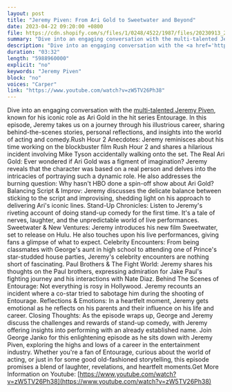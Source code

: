 ```yaml
---
layout: post
title: "Jeremy Piven: From Ari Gold to Sweetwater and Beyond"
date: 2023-04-22 09:20:00 +0800
file: https://cdn.shopify.com/s/files/1/0248/4522/1987/files/20230913_2.mp3?v=1694567606
summary: "Dive into an engaging conversation with the multi-talented Jeremy Piven, known for his iconic role as Ari Gold in the hit series Entourage. In this episode, Jeremy takes us on a journey through his illustrious career, sharing behind-the-scenes stories, personal reflections, and insights into the world of acting and comedy.Rush Hour 2 Anecdotes: Jeremy reminisces about his time working on the blockbuster film Rush Hour 2 and shares a hilarious incident involving Mike Tyson accidentally walking onto the set. The Real Ari Gold: Ever wondered if Ari Gold was a figment of imagination? Jeremy reveals that the character was based on a real person and delves into the intricacies of portraying such a dynamic role. He also addresses the burning question: Why hasn't HBO done a spin-off show about Ari Gold? Balancing Script & Improv: Jeremy discusses the delicate balance between sticking to the script and improvising, shedding light on his approach to delivering Ari's iconic lines. Stand-Up Chronicles: Listen to Jeremy's riveting account of doing stand-up comedy for the first time. It's a tale of nerves, laughter, and the unpredictable world of live performances. Sweetwater & New Ventures: Jeremy introduces his new film Sweetwater, set to release on Hulu. He also touches upon his live performances, giving fans a glimpse of what to expect. Celebrity Encounters: From being classmates with George's aunt in high school to attending one of Prince's star-studded house parties, Jeremy's celebrity encounters are nothing short of fascinating. Paul Brothers & The Fight World: Jeremy shares his thoughts on the Paul brothers, expressing admiration for Jake Paul's fighting journey and his interactions with Nate Diaz. Behind The Scenes of Entourage: Not everything is rosy in Hollywood. Jeremy recounts an incident where a co-star tried to sabotage him during the shooting of Entourage. Reflections & Emotions: In a heartfelt moment, Jeremy gets emotional as he reflects on his parents and their influence on his life and career. Closing Thoughts: As the episode wraps up, George and Jeremy discuss the challenges and rewards of stand-up comedy, with Jeremy offering insights into performing with an already established name. Join George Janko for this enlightening episode as he sits down with Jeremy Piven, exploring the highs and lows of a career in the entertainment industry. Whether you're a fan of Entourage, curious about the world of acting, or just in for some good old-fashioned storytelling, this episode promises a blend of laughter, revelations, and heartfelt moments."
description: "Dive into an engaging conversation with the <a href='https://www.youtube.com/watch?v=zW5TV26Ph38'>multi-talented Jeremy Piven</a>, known for his iconic role as Ari Gold in the hit series Entourage. In this episode, Jeremy takes us on a journey through his illustrious career, sharing behind-the-scenes stories, personal reflections, and insights into the world of acting and comedy.Rush Hour 2 Anecdotes: Jeremy reminisces about his time working on the blockbuster film Rush Hour 2 and shares a hilarious incident involving Mike Tyson accidentally walking onto the set. The Real Ari Gold: Ever wondered if Ari Gold was a figment of imagination? Jeremy reveals that the character was based on a real person and delves into the intricacies of portraying such a dynamic role. He also addresses the burning question: Why hasn't HBO done a spin-off show about Ari Gold? Balancing Script & Improv: Jeremy discusses the delicate balance between sticking to the script and improvising, shedding light on his approach to delivering Ari's iconic lines. Stand-Up Chronicles: Listen to Jeremy's riveting account of doing stand-up comedy for the first time. It's a tale of nerves, laughter, and the unpredictable world of live performances. Sweetwater & New Ventures: Jeremy introduces his new film Sweetwater, set to release on Hulu. He also touches upon his live performances, giving fans a glimpse of what to expect. Celebrity Encounters: From being classmates with George's aunt in high school to attending one of Prince's star-studded house parties, Jeremy's celebrity encounters are nothing short of fascinating. Paul Brothers & The Fight World: Jeremy shares his thoughts on the Paul brothers, expressing admiration for Jake Paul's fighting journey and his interactions with Nate Diaz. Behind The Scenes of Entourage: Not everything is rosy in Hollywood. Jeremy recounts an incident where a co-star tried to sabotage him during the shooting of Entourage. Reflections & Emotions: In a heartfelt moment, Jeremy gets emotional as he reflects on his parents and their influence on his life and career. Closing Thoughts: As the episode wraps up, George and Jeremy discuss the challenges and rewards of stand-up comedy, with Jeremy offering insights into performing with an already established name. Join George Janko for this enlightening episode as he sits down with Jeremy Piven, exploring the highs and lows of a career in the entertainment industry. Whether you're a fan of Entourage, curious about the world of acting, or just in for some good old-fashioned storytelling, this episode promises a blend of laughter, revelations, and heartfelt moments.Get More Information on Youtube: <a href='https://www.youtube.com/watch?v=zW5TV26Ph38'>https://www.youtube.com/watch?v=zW5TV26Ph38</a> "
duration: "03:32"
length: "5988960000"
explicit: "no"
keywords: "Jeremy Piven"
block: "no"
voices: "Carper"
link: "https://www.youtube.com/watch?v=zW5TV26Ph38"
---
```


Dive into an engaging conversation with the [multi-talented Jeremy Piven](https://www.youtube.com/watch?v=zW5TV26Ph38), known for his iconic role as Ari Gold in the hit series Entourage. In this episode, Jeremy takes us on a journey through his illustrious career, sharing behind-the-scenes stories, personal reflections, and insights into the world of acting and comedy.Rush Hour 2 Anecdotes: Jeremy reminisces about his time working on the blockbuster film Rush Hour 2 and shares a hilarious incident involving Mike Tyson accidentally walking onto the set. The Real Ari Gold: Ever wondered if Ari Gold was a figment of imagination? Jeremy reveals that the character was based on a real person and delves into the intricacies of portraying such a dynamic role. He also addresses the burning question: Why hasn't HBO done a spin-off show about Ari Gold? Balancing Script & Improv: Jeremy discusses the delicate balance between sticking to the script and improvising, shedding light on his approach to delivering Ari's iconic lines. Stand-Up Chronicles: Listen to Jeremy's riveting account of doing stand-up comedy for the first time. It's a tale of nerves, laughter, and the unpredictable world of live performances. Sweetwater & New Ventures: Jeremy introduces his new film Sweetwater, set to release on Hulu. He also touches upon his live performances, giving fans a glimpse of what to expect. Celebrity Encounters: From being classmates with George's aunt in high school to attending one of Prince's star-studded house parties, Jeremy's celebrity encounters are nothing short of fascinating. Paul Brothers & The Fight World: Jeremy shares his thoughts on the Paul brothers, expressing admiration for Jake Paul's fighting journey and his interactions with Nate Diaz. Behind The Scenes of Entourage: Not everything is rosy in Hollywood. Jeremy recounts an incident where a co-star tried to sabotage him during the shooting of Entourage. Reflections & Emotions: In a heartfelt moment, Jeremy gets emotional as he reflects on his parents and their influence on his life and career. Closing Thoughts: As the episode wraps up, George and Jeremy discuss the challenges and rewards of stand-up comedy, with Jeremy offering insights into performing with an already established name. Join George Janko for this enlightening episode as he sits down with Jeremy Piven, exploring the highs and lows of a career in the entertainment industry. Whether you're a fan of Entourage, curious about the world of acting, or just in for some good old-fashioned storytelling, this episode promises a blend of laughter, revelations, and heartfelt moments.Get More Information on Youtube: [https://www.youtube.com/watch?v=zW5TV26Ph38](https://www.youtube.com/watch?v=zW5TV26Ph38)
